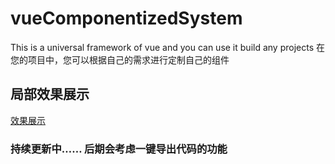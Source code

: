 # vueComponentizedSystem
This is a universal framework of vue and you can use it build any projects
在您的项目中，您可以根据自己的需求进行定制自己的组件
## 局部效果展示
[效果展示](https://img-blog.csdnimg.cn/2020042614480189.png)
### 持续更新中…… 后期会考虑一键导出代码的功能
